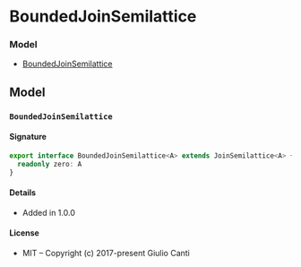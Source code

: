 
# BoundedJoinSemilattice







### Model

* [BoundedJoinSemilattice](#boundedjoinsemilattice)

## Model


### `BoundedJoinSemilattice`




#### Signature

```typescript
export interface BoundedJoinSemilattice<A> extends JoinSemilattice<A> {
  readonly zero: A
}
```

#### Details

* Added in 1.0.0


#### License

* MIT – Copyright (c) 2017-present Giulio Canti